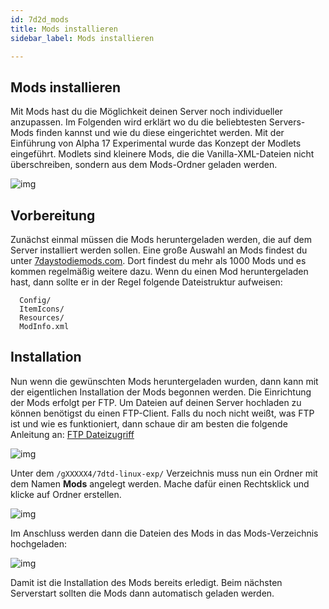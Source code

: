 ```yaml
---
id: 7d2d_mods
title: Mods installieren
sidebar_label: Mods installieren

---
```




## Mods installieren

Mit Mods hast du die Möglichkeit deinen Server noch individueller anzupassen. Im Folgenden wird erklärt wo du die beliebtesten Servers-Mods finden kannst und wie du diese eingerichtet werden. Mit der Einführung von Alpha 17 Experimental wurde das Konzept der Modlets eingeführt. Modlets sind kleinere Mods, die die Vanilla-XML-Dateien nicht überschreiben, sondern aus dem Mods-Ordner geladen werden. 

![img](https://screensaver01.zap-hosting.com/index.php/s/PZrznCSngrDLLS5/preview)



## Vorbereitung

Zunächst einmal müssen die Mods heruntergeladen werden, die auf dem Server installiert werden sollen. Eine große Auswahl an Mods findest du unter [7daystodiemods.com](https://7daystodiemods.com/). Dort findest du mehr als 1000 Mods und es kommen regelmäßig weitere dazu. Wenn du einen Mod heruntergeladen hast, dann sollte er in der Regel folgende Dateistruktur aufweisen:

```
  Config/
  ItemIcons/
  Resources/
  ModInfo.xml
```



## Installation

Nun wenn die gewünschten Mods heruntergeladen wurden, dann kann mit der eigentlichen Installation der Mods begonnen werden. Die Einrichtung der Mods erfolgt per FTP. Um Dateien auf deinen Server hochladen zu können benötigst du einen FTP-Client. Falls du noch nicht weißt, was FTP ist und wie es funktioniert, dann schaue dir am besten die folgende Anleitung an: [FTP Dateizugriff](https://zap-hosting.com/guides/docs/de/gameserver_ftpaccess/)

![img](https://screensaver01.zap-hosting.com/index.php/s/kLkYQWnc3iX7kQy/preview)



Unter dem ``/gXXXXX4/7dtd-linux-exp/`` Verzeichnis muss nun ein Ordner mit dem Namen **Mods** angelegt werden. Mache dafür einen Rechtsklick und klicke auf Ordner erstellen. 

![img](https://screensaver01.zap-hosting.com/index.php/s/RHdrMsmcZwEJQgo/preview)



Im Anschluss werden dann die Dateien des Mods in das Mods-Verzeichnis hochgeladen:

![img](https://screensaver01.zap-hosting.com/index.php/s/rQksDePnQCGJ5zX/preview)



Damit ist die Installation des Mods bereits erledigt. Beim nächsten Serverstart sollten die Mods dann automatisch geladen werden. 
